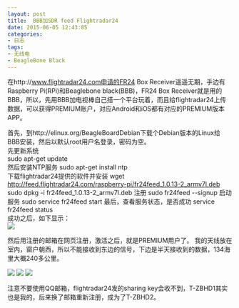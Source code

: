 ```yaml
---
layout: post
title: 	BBB加SDR feed Flightradar24
date: 2015-06-05 12:43:05
categories:
- 日志
tags:
- 无线电
- BeagleBone Black
---
```


在http://www.flightradar24.com申请的FR24 Box Receiver遥遥无期，手边有Raspberry Pi(RPi)和Beaglebone black(BBB)，FR24 Box Receiver就是用的BBB，所以，先用BBB加电视棒自己搭一个平台玩着，而且给flightradar24上传数据，可以获得PREMIUM账户，对应Android和iOS都有对应的PREMIUM版本APP。

首先，到http://elinux.org/BeagleBoardDebian下载个Debian版本的Linux给BBB安装，然后以默认root用户名登录，密码为空。    
先更新系统    
    sudo apt-get update    
然后安装NTP服务
    sudo apt-get install ntp    
下载flightradar24提供的软件并安装
     wget http://feed.flightradar24.com/raspberry-pi/fr24feed_1.0.13-2_armv7l.deb
     sudo dpkg -i fr24feed_1.0.13-2_armv7l.deb
注册
     sudo fr24feed --signup
启动服务
     sudo service fr24feed start
最后，查看服务状态，是否成功
     service fr24feed status    
成功之后，如下显示：     
![](http://i1328.photobucket.com/albums/w532/xwlogic/_zpsqgqk9cxm.jpg) 

然后用注册的邮箱在网页注册，激活之后，就是PREMIUM用户了。
我的天线放在室内，窗户朝西，所以不能接收到东边的信号，下边是半天接收到的数据，134海里大概240多公里。

![](http://i1328.photobucket.com/albums/w532/xwlogic/_zpsuasgehs7.jpg)
![](http://i1328.photobucket.com/albums/w532/xwlogic/QQ20150605143006_zpsnyjedqvk.jpg)
![](http://i1328.photobucket.com/albums/w532/xwlogic/QQ20150605143014_zps1xhlcn7w.png)

注意不要使用QQ邮箱，flightradar24发的sharing key会收不到，T-ZBHD1其实也是我的，后来换了邮箱重新注册，成为了T-ZBHD2。
